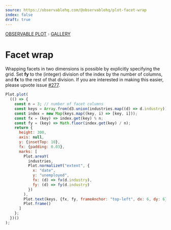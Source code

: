 ```yaml
---
source: https://observablehq.com/@observablehq/plot-facet-wrap
index: false
draft: true
---
```


<div style="color: grey; font: 13px/25.5px var(--sans-serif); text-transform: uppercase;"><h1 style="display: none;">Plot: Facet wrap</h1><a href="/plot">Observable Plot</a> › <a href="/@observablehq/plot-gallery">Gallery</a></div>

# Facet wrap

Wrapping facets in two dimensions is possible by explicitly specifying the grid. Set **fy** to the (integer) division of the index by the number of columns, and **fx** to the rest of that division. If you are interested in making this easier, please upvote issue [#277](https://github.com/observablehq/plot/issues/277).

```js echo
Plot.plot(
  (() => {
    const n = 3; // number of facet columns
    const keys = Array.from(d3.union(industries.map((d) => d.industry)));
    const index = new Map(keys.map((key, i) => [key, i]));
    const fx = (key) => index.get(key) % n;
    const fy = (key) => Math.floor(index.get(key) / n);
    return {
      height: 300,
      axis: null,
      y: {insetTop: 10},
      fx: {padding: 0.03},
      marks: [
        Plot.areaY(
          industries,
          Plot.normalizeY("extent", {
            x: "date",
            y: "unemployed",
            fx: (d) => fx(d.industry),
            fy: (d) => fy(d.industry)
          })
        ),
        Plot.text(keys, {fx, fy, frameAnchor: "top-left", dx: 6, dy: 6}),
        Plot.frame()
      ]
    };
  })()
);
```
